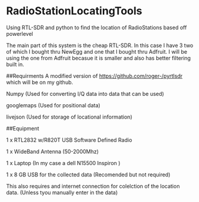 # RadioStationLocatingTools
Using RTL-SDR and python to find the location of RadioStations based off powerlevel

The main part of this system is the cheap RTL-SDR. In this case I have 3 two of which I bought thru NewEgg and one that I bought thru Adfruit.
I will be using the one from Adfruit becasue it is smaller and also has better filtering built in.



##Requirments
A modified version of https://github.com/roger-/pyrtlsdr which will be on my github.

Numpy (Used for converting I/Q data into data that can be used)

googlemaps (Used for positional data)

livejson (Used for storage of locational information)

##Equipment

1 x RTL2832 w/R820T USB Software Defined Radio

1 x WideBand Antenna (50-2000Mhz)

1 x Laptop (In my case a dell N15500 Inspiron )

1 x 8 GB USB for the collected data (Recomended but not required)

This also requires and internet connection for colelction of the location data. (Unless tyou manually enter in the data)